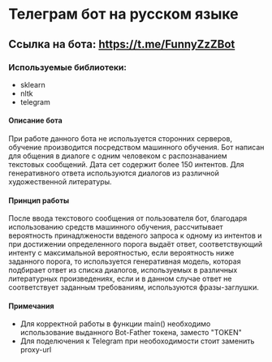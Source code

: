 # Телеграм бот на русском языке
## Ссылка на бота: https://t.me/FunnyZzZBot 
### Используемые библиотеки:
* sklearn
* nltk
* telegram
#### Описание бота
При работе данного бота не используется сторонних серверов, обучение производится посредством машинного обучения. 
Бот написан для общения в диалоге с одним человеком с распознаванием текстовых сообщений. Дата сет содержит более 150 интентов. 
Для генеративного ответа используются диалогов из различной художественной литературы. 
#### Принцип работы
После ввода текстового сообщения от пользователя бот, благодаря использованию средств машинного обучения, рассчитывает вероятность принадлжености
ввденого запроса к одному из интентов и при достижении определенного порога выдаёт ответ, соответствующий интенту с максимальной вероятностью, 
если вероятность ниже заданного порога, то используется генеративная модель, которая подбирает ответ из списка диалогов, используемых в различных
литературных произведениях, если и в данном случае ответ не соответствует заданным требованиям, используются фразы-заглушки.
#### Примечания
* Для корректной работы в функции main() необходимо использование выданного  Bot-Father токена, заместо "TOKEN"
* Для поделючения к Telegram при необоходимости стоит заменить proxy-url






